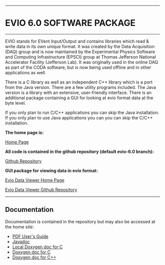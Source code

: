 ----------------------------
# **EVIO 6.0 SOFTWARE PACKAGE**
----------------------------

EVIO stands for EVent Input/Output and contains libraries which read & write
data in its own unique format. It was created by the Data Acquisition (DAQ) group
and is now maintained by the Experimental Physics Software and Computing Infrastructure
(EPSCI) group at Thomas Jefferson National Accelerator Facility (Jefferson Lab).
It was originally used in the online DAQ as part of the CODA software,
but is now being used offline and in other applications as well.

There is a C library as well as an independent C++ library which
is a port from the Java version. There are a few utility programs included.
The Java version is a library with an extensive, user-friendly
interface. There is an additional package containing a GUI for looking at
evio format data at the byte level.

If you only plan to run C/C++ applications you can skip the Java
installation. If you only plan to use Java applications you can
you can skip the C/C++ installation.

**The home page is:**

  [Home Page](https://coda.jlab.org/drupal/content/event-io-evio/)

**All code is contained in the github repository (default evio-6.0 branch):**

  [Github Repository](https://github.com/JeffersonLab/evio)

**GUI package for viewing data in evio format:**

  [Evio Data Viewer Home Page](https://coda.jlab.org/drupal/content/graphical-data-viewer)

  [Evio Data Viewer Github Repository](https://github.com/JeffersonLab/JEventViewer)

-----------------------------
## **Documentation**

Documentation is contained in the repository but may also be accessed at the home site:

* [PDF User's Guide](https://coda.jlab.org/drupal/content/evio-60-users-guide)
* [Javadoc](https://coda.jlab.org/drupal/content/evio-60-javadoc)
* [Local Doxygen doc for C](https://jeffersonlab.github.io/evio/docs/doxygen/C/html/index.html)
* [Doxygen doc for C](https://coda.jlab.org/drupal/content/evio-60-doxygen-c)
* [Doxygen doc for C++](https://coda.jlab.org/drupal/content/evio-60-doxygen-c-0)


